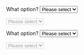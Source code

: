 <section>
  <label for="select1">What option?</label>
  <select id="select1" class="au-select au-select--block js-focus-me">
    <option value="">Please select</option>
    <option value="1">Option 1</option>
    <option value="2">Option 2</option>
    <option value="3">Option 3</option>
  </select>
  <p>
    <select id="select1a" class="au-select au-select--block js-focus-me" disabled>
      <option value="">Please select</option>
      <option value="1">Option 1</option>
      <option value="2">Option 2</option>
      <option value="3">Option 3</option>
    </select>
  </p>
</section>

<div class="au-body au-body--dark">
  <label for="select2">What option?</label>
  <select id="select2" class="au-select au-select--dark au-select--block js-focus-me">
    <option value="">Please select</option>
    <option value="1">Option 1</option>
    <option value="2">Option 2</option>
    <option value="3">Option 3</option>
  </select>
  <p>
    <select id="select2a" class="au-select au-select--dark au-select--block js-focus-me" disabled>
      <option value="">Please select</option>
      <option value="1">Option 1</option>
      <option value="2">Option 2</option>
      <option value="3">Option 3</option>
    </select>
  </p>
</div>
